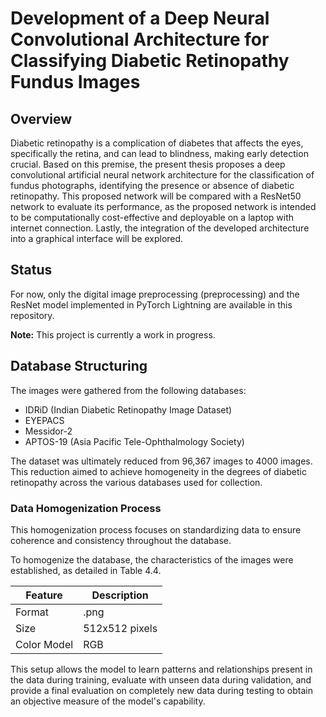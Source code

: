 # Development of a Deep Neural Convolutional Architecture for Classifying Diabetic Retinopathy Fundus Images

## Overview
Diabetic retinopathy is a complication of diabetes that affects the eyes, specifically the retina, and can lead to blindness, making early detection crucial. Based on this premise, the present thesis proposes a deep convolutional artificial neural network architecture for the classification of fundus photographs, identifying the presence or absence of diabetic retinopathy. This proposed network will be compared with a ResNet50 network to evaluate its performance, as the proposed network is intended to be computationally cost-effective and deployable on a laptop with internet connection.
Lastly, the integration of the developed architecture into a graphical interface will be explored.

## Status
For now, only the digital image preprocessing (preprocessing) and the ResNet model implemented in PyTorch Lightning are available in this repository.

**Note:** This project is currently a work in progress.

## Database Structuring
The images were gathered from the following databases:

- IDRiD (Indian Diabetic Retinopathy Image Dataset)
- EYEPACS 
- Messidor-2 
- APTOS-19 (Asia Pacific Tele-Ophthalmology Society) 

The dataset was ultimately reduced from 96,367 images to 4000 images. This reduction aimed to achieve homogeneity in the degrees of diabetic retinopathy across the various databases used for collection.

### Data Homogenization Process
This homogenization process focuses on standardizing data to ensure coherence and consistency throughout the database.

To homogenize the database, the characteristics of the images were established, as detailed in Table 4.4.

| Feature         | Description                                             |
|-----------------|---------------------------------------------------------|
| Format          | .png                                                    |
| Size            | 512x512 pixels                                         |
| Color Model     | RGB                                                     |

This setup allows the model to learn patterns and relationships present in the data during training, evaluate with unseen data during validation, and provide a final evaluation on completely new data during testing to obtain an objective measure of the model's capability.




